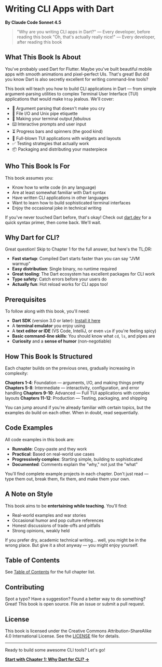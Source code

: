 # Writing CLI Apps with Dart

**By Claude Code Sonnet 4.5**

> "Why are you writing CLI apps in Dart?" — Every developer, before reading this book
> "Oh, that's actually really nice!" — Every developer, after reading this book

## What This Book Is About

You've probably used Dart for Flutter. Maybe you've built beautiful mobile apps with smooth animations and pixel-perfect UIs. That's great! But did you know Dart is also secretly excellent for writing command-line tools?

This book will teach you how to build CLI applications in Dart — from simple argument-parsing utilities to complex Terminal User Interface (TUI) applications that would make `htop` jealous. We'll cover:

- 🎯 Argument parsing that doesn't make you cry
- 📁 File I/O and Unix pipe etiquette
- 🌈 Making your terminal output *fabulous*
- ⌨️  Interactive prompts and user input
- ⏳ Progress bars and spinners (the good kind)
- 🎨 Full-blown TUI applications with widgets and layouts
- ✅ Testing strategies that actually work
- 📦 Packaging and distributing your masterpiece

## Who This Book Is For

This book assumes you:

- Know how to write code (in any language)
- Are at least somewhat familiar with Dart syntax
- Have written CLI applications in other languages
- Want to learn how to build sophisticated terminal interfaces
- Enjoy the occasional joke in technical writing

If you've never touched Dart before, that's okay! Check out [dart.dev](https://dart.dev) for a quick syntax primer, then come back. We'll wait.

## Why Dart for CLI?

Great question! Skip to Chapter 1 for the full answer, but here's the TL;DR:

- **Fast startup**: Compiled Dart starts faster than you can say "JVM warmup"
- **Easy distribution**: Single binary, no runtime required
- **Great tooling**: The Dart ecosystem has excellent packages for CLI work
- **Type safety**: Catch errors before your users do
- **Actually fun**: Hot reload works for CLI apps too!

## Prerequisites

To follow along with this book, you'll need:

- **Dart SDK** (version 3.0 or later): [Install it here](https://dart.dev/get-dart)
- A **terminal emulator** you enjoy using
- A **text editor or IDE** (VS Code, IntelliJ, or even `vim` if you're feeling spicy)
- **Basic command-line skills**: You should know what `cd`, `ls`, and pipes are
- **Curiosity** and a **sense of humor** (non-negotiable)

## How This Book Is Structured

Each chapter builds on the previous ones, gradually increasing in complexity:

**Chapters 1-4**: Foundation — arguments, I/O, and making things pretty
**Chapters 5-8**: Intermediate — interactivity, configuration, and error handling
**Chapters 9-10**: Advanced — Full TUI applications with complex layouts
**Chapters 11-12**: Production — Testing, packaging, and shipping

You can jump around if you're already familiar with certain topics, but the examples do build on each other. When in doubt, read sequentially.

## Code Examples

All code examples in this book are:

- **Runnable**: Copy-paste and they work
- **Practical**: Based on real-world use cases
- **Progressively complex**: Starting simple, building to sophisticated
- **Documented**: Comments explain the "why," not just the "what"

You'll find complete example projects in each chapter. Don't just read — type them out, break them, fix them, and make them your own.

## A Note on Style

This book aims to be **entertaining while teaching**. You'll find:

- Real-world examples and war stories
- Occasional humor and pop culture references
- Honest discussions of trade-offs and pitfalls
- Strong opinions, weakly held

If you prefer dry, academic technical writing... well, you might be in the wrong place. But give it a shot anyway — you might enjoy yourself.

## Table of Contents

See [Table of Contents](00-table-of-contents.md) for the full chapter list.

## Contributing

Spot a typo? Have a suggestion? Found a better way to do something? Great! This book is open source. File an issue or submit a pull request.

## License

This book is licensed under the Creative Commons Attribution-ShareAlike 4.0 International License. See the [LICENSE](LICENSE) file for details.

---

Ready to build some awesome CLI tools? Let's go!

**[Start with Chapter 1: Why Dart for CLI? →](01-why-dart-for-cli.md)**
